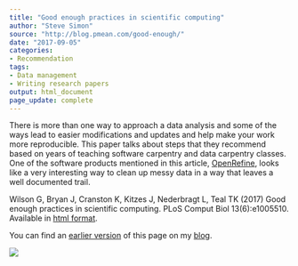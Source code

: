 ```yaml
---
title: "Good enough practices in scientific computing"
author: "Steve Simon"
source: "http://blog.pmean.com/good-enough/"
date: "2017-09-05"
categories:
- Recommendation
tags:
- Data management
- Writing research papers
output: html_document
page_update: complete
---
```


There is more than one way to approach a data analysis and some of the ways lead to easier modifications and updates and help make your work more reproducible. This paper talks about steps that they recommend based on years of teaching software carpentry and data carpentry classes. One of the software products mentioned in this article, [OpenRefine][sim3], looks like a very interesting way to clean up messy data in a way that leaves a well documented trail.

<!---More--->

Wilson G, Bryan J, Cranston K, Kitzes J, Nederbragt L, Teal TK (2017) Good enough practices in scientific computing. PLoS Comput Biol 13(6):e1005510. Available in [html format][wils1].

You can find an [earlier version][sim1] of this page on my [blog][sim2].

![](http://www.pmean.com/new-images/17/good-enough01.png)

[sim1]: http://blog.pmean.com/good-enough/
[sim2]: http://blog.pmean.com
[sim3]: http://new.pmean.com/openrefine/

[wils1]: https://doi.org/10.1371/journal.pcbi.1005510
